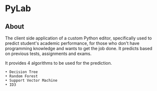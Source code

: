# PyLab

## About
The client side application of a custom Python editor, specifically used to predict student's academic performance, for those who don't have programming knowledge and wants to get the job done. It predicts based on previous tests, assignments and exams.

It provides 4 algorithms to be used for the prediction.

    • Decision Tree
    • Random Forest
    • Support Vector Machine
    • ID3
